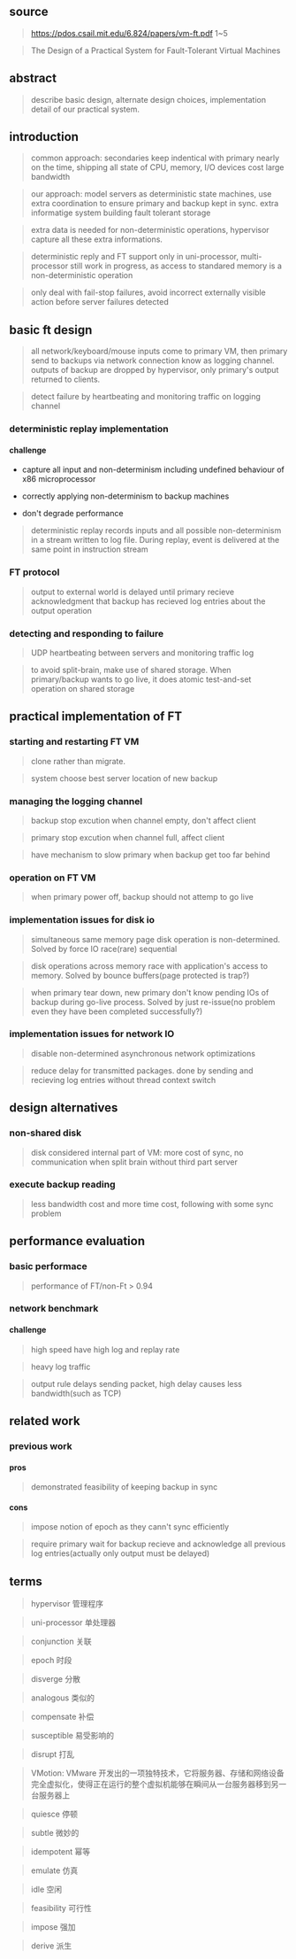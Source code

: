 ## source


> https://pdos.csail.mit.edu/6.824/papers/vm-ft.pdf 1~5

> The Design of a
Practical System for
Fault-Tolerant Virtual Machines


## abstract
> describe basic design, alternate design choices, implementation detail of our practical system.

## introduction
> common approach:
secondaries keep indentical with primary nearly on the time, shipping all state of CPU, memory, I/O devices cost large bandwidth

> our approach:
model servers as deterministic state machines, use extra coordination to ensure primary and backup kept in sync. extra informatige system
> building fault tolerant storage

> extra data is needed for non-deterministic operations, hypervisor capture all these extra informations.

> deterministic reply and FT support only in uni-processor, multi-processor still work in progress, as access to standared memory is a non-deterministic operation

> only deal with fail-stop failures, avoid incorrect externally visible action before server failures detected

## basic ft design
> all network/keyboard/mouse inputs come to primary VM, then primary send to backups via network connection know as logging channel. outputs of backup are dropped by hypervisor, only primary's output returned to clients.

> detect failure by heartbeating and monitoring traffic on logging channel

### deterministic replay implementation
#### challenge
- capture all input and non-determinism including undefined behaviour of x86 microprocessor

- correctly applying non-determinism to backup machines

- don't degrade performance

> deterministic replay records inputs and all possible non-determinism in a stream written to log file. During replay, event is delivered at the same point in instruction stream

### FT protocol
> output to external world is delayed until primary recieve acknowledgment that backup has recieved log entries about the output operation

### detecting and responding to failure
> UDP heartbeating between servers and monitoring traffic log

> to avoid split-brain, make use of shared storage. When primary/backup wants to go live, it does atomic test-and-set operation on shared storage

## practical implementation of FT
### starting and restarting FT VM
> clone rather than migrate.

> system choose best server location of new backup

### managing the logging channel
> backup stop excution when channel empty, don't affect client

> primary stop excution when channel full, affect client

> have mechanism to slow primary when backup get too far behind

### operation on FT VM
> when primary power off, backup should not attemp to go live

### implementation issues for disk io
> simultaneous same memory page disk operation is non-determined. Solved by force IO race(rare) sequential

> disk operations across memory race with application's access to memory. Solved by bounce buffers(page protected is trap?)

> when primary tear down, new primary don't know pending IOs of backup during go-live process. Solved by just re-issue(no problem even they have been completed successfully?)

### implementation issues for network IO
> disable non-determined asynchronous network optimizations

> reduce delay for transmitted packages. done by sending and recieving log entries without thread context switch

## design alternatives
### non-shared disk
> disk considered internal part of VM: more cost of sync, no communication when split brain without third part server

### execute backup reading
> less bandwidth cost and more time cost, following with some sync problem

## performance evaluation
### basic performace
> performance of FT/non-Ft > 0.94

### network benchmark
#### challenge
> high speed have high log and replay rate

> heavy log traffic

> output rule delays sending packet, high delay causes less bandwidth(such as TCP)

## related work
### previous work
#### pros
> demonstrated feasibility of keeping backup in sync

#### cons
> impose notion of epoch as they cann't sync efficiently

> require primary wait for backup recieve and acknowledge all previous log entries(actually only output must be delayed)
## terms
> hypervisor 管理程序

> uni-processor 单处理器

> conjunction 关联

> epoch 时段

> disverge 分散

> analogous 类似的

> compensate 补偿

> susceptible 易受影响的

> disrupt 打乱

> VMotion: VMware 开发出的一项独特技术，它将服务器、存储和网络设备完全虚拟化，使得正在运行的整个虚拟机能够在瞬间从一台服务器移到另一台服务器上

> quiesce 停顿

> subtle 微妙的

> idempotent 幂等

> emulate 仿真

> idle 空闲

> feasibility 可行性

> impose 强加

> derive 派生
